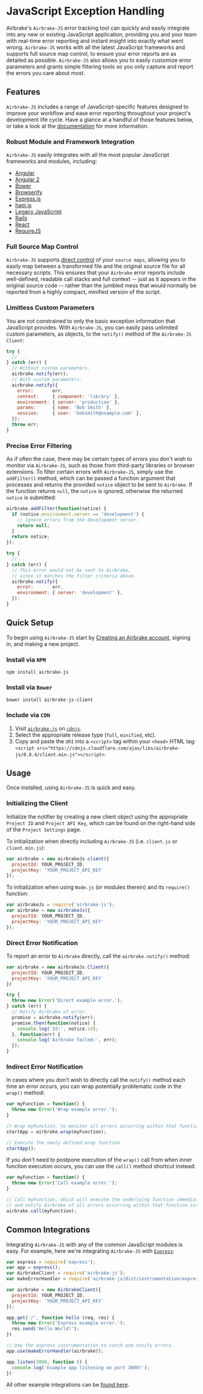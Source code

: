 # JavaScript Exception Handling

Airbrake's `Airbrake-JS` error tracking tool can quickly and easily integrate into any new or existing JavaScript application, providing you and your team with real-time error reporting and instant insight into exactly what went wrong.  `Airbrake-JS` works with all the latest JavaScript frameworks and supports full source map control, to ensure your error reports are as detailed as possible.  `Airbrake-JS` also allows you to easily customize error parameters and grants simple filtering tools so you only capture and report the errors you care about most.

## Features

`Airbrake-JS` includes a range of JavaScript-specific features designed to improve your workflow and ease error reporting throughout your project's development life cycle.  Have a glance at a handful of those features below, or take a look at the [documentation](https://github.com/airbrake/airbrake-js) for more information.

### Robust Module and Framework Integration

`Airbrake-JS` easily integrates with all the most popular JavaScript frameworks and modules, including:

- [Angular](https://github.com/airbrake/airbrake-js/blob/master/examples/angular)
- [Angular 2](https://github.com/airbrake/airbrake-js/blob/master/examples/angular-2)
- [Bower](https://github.com/airbrake/airbrake-js/blob/master/examples/bower-wiredep)
- [Browserify](https://github.com/airbrake/airbrake-js/blob/master/examples/browserify)
- [Express.js](https://github.com/airbrake/airbrake-js/blob/master/examples/express)
- [hapi.js](https://github.com/airbrake/airbrake-js/blob/master/examples/hapi)
- [Legacy JavaScript](https://github.com/airbrake/airbrake-js/blob/master/examples/legacy)
- [Rails](https://github.com/airbrake/airbrake-js/blob/master/examples/rails)
- [React](https://github.com/airbrake/airbrake-js/blob/master/examples/react)
- [RequireJS](https://github.com/airbrake/airbrake-js/blob/master/examples/requirejs)

### Full Source Map Control

`Airbrake-JS` supports [direct control](https://github.com/airbrake/airbrake-js#source-map) of your `source maps`, allowing you to easily map between a transformed file and the original source file for all necessary scripts.  This ensures that your `Airbrake` error reports include well-defined, readable call stacks and full context -- just as it appears in the original source code -- rather than the jumbled mess that would normally be reported from a highly compact, minified version of the script. 

### Limitless Custom Parameters

You are not constrained to only the basic exception information that JavaScript provides.  With `Airbrake-JS`, you can easily pass unlimited custom parameters, as objects, to the `notify()` method of the `Airbrake-JS Client`:

```js
try {
  // ...
} catch (err) {
  // Without custom parameters.
  airbrake.notify(err);
  // With custom parameters.
  airbrake.notify({
    error:       err,
    context:     { component: 'library' },
    environment: { server: 'production' },
    params:      { name: 'Bob Smith' },
    session:     { user: 'bobsmith@example.com' },
  });
  throw err;
}
```

### Precise Error Filtering

As if often the case, there may be certain types of errors you don't wish to monitor via `Airbrake-JS`, such as those from third-party libraries or browser extensions.  To filter certain errors with `Airbrake-JS`, simply use the `addFilter()` method, which can be passed a function argument that processes and returns the provided `notice` object to be sent to `Airbrake`.  If the function returns `null`, the `notice` is ignored, otherwise the returned `notice` is submitted:

```js
airbrake.addFilter(function(notice) {
  if (notice.environment.server == 'development') {
    // Ignore errors from the development server.
    return null;
  }
  return notice;
});

try {
  // ...
} catch (err) {
  // This error would not be sent to Airbrake, 
  // since it matches the filter criteria above.
  airbrake.notify({
    error:       err,
    environment: { server: 'development' },
  });
}
```

## Quick Setup

To begin using `Airbrake-JS` start by [Creating an Airbrake account](https://airbrake.io/account/new), signing in, and making a new project.

### Install via `NPM`

```
npm install airbrake-js
```

### Install via `Bower`

```
bower install airbrake-js-client
```

### Include via `CDN`

1. Visit [`airbrake-js`](https://cdnjs.com/libraries/airbrake-js) on [`cdnjs`](https://cdnjs.com/libraries/airbrake-js).
2. Select the appropriate release type (`full`, `minified`, etc).
3. Copy and paste the `URI` into a `<script>` tag within your `<head>` HTML tag: `<script src="https://cdnjs.cloudflare.com/ajax/libs/airbrake-js/0.8.4/client.min.js"></script>`.

## Usage

Once installed, using `Airbrake-JS` is quick and easy.

### Initializing the Client

Initialize the notifier by creating a new client object using the appropriate `Project ID` and `Project API Key`, which can be found on the right-hand side of the `Project Settings` page.

To initialization when directly including `Airbrake-JS` (i.e. `client.js` or `client.min.js`):

```js
var airbrake = new airbrakeJs.client({
  projectId: YOUR_PROJECT_ID,
  projectKey: 'YOUR_PROJECT_API_KEY'
});
```

To initialization when using `Node.js` (or modules therein) and its `require()` function:

```js
var airbrakeJs = require('airbrake-js');
var airbrake = new airbrakeJs({
  projectId: YOUR_PROJECT_ID,
  projectKey: 'YOUR_PROJECT_API_KEY'
});
```

### Direct Error Notification

To report an error to `Airbrake` directly, call the `airbrake.notify()` method:

```js
var airbrake = new airbrakeJs.Client({
  projectId: YOUR_PROJECT_ID, 
  projectKey: 'YOUR_PROJECT_API_KEY'
})

try {
  throw new Error('Direct example error.');
} catch (err) {
  // Notify Airbrake of error.
  promise = airbrake.notify(err);
  promise.then(function(notice) {
    console.log('Id:', notice.id);
  }, function(err) {
    console.log('Airbrake failed:', err);
  });
}
```

### Indirect Error Notification

In cases where you don't wish to directly call the `notify()` method each time an error occurs, you can wrap potentially problematic code in the `wrap()` method:

```js
var myFunction = function() {
  throw new Error('Wrap example error.');
}

// Wrap myFunction, to monitor all errors occurring within that function scope.
startApp = airbrake.wrap(myFunction);

// Execute the newly defined wrap function.
startApp();
```

If you don't need to postpone execution of the `wrap()` call from when inner function execution occurs, you can use the `call()` method shortcut instead:

```js
var myFunction = function() {
  throw new Error('Call example error.');
}

// Call myFunction, which will execute the underlying function immediately
// and notify Airbrake of all errors occurring within that function scope.
airbrake.call(myFunction);
```

## Common Integrations

Integrating `Airbrake-JS` with any of the common JavaScript modules is easy.  For example, here we're integrating `Airbrake-JS` with [`Express`](https://expressjs.com/):

```js
var express = require('express');
var app = express();
var AirbrakeClient = require('airbrake-js');
var makeErrorHandler = require('airbrake-js/dist/instrumentation/express');

var airbrake = new AirbrakeClient({
  projectId: YOUR_PROJECT_ID, 
  projectKey: 'YOUR_PROJECT_API_KEY'
});

app.get('/', function hello (req, res) {
  throw new Error('Express example error.');
  res.send('Hello World!');
})

// Use the express instrumentation to catch and notify errors.
app.use(makeErrorHandler(airbrake));

app.listen(3000, function () {
  console.log('Example app listening on port 3000!');
})
```

All other example integrations can be [found here](https://github.com/airbrake/airbrake-js/tree/master/examples).